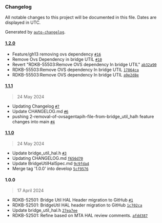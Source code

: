 ### Changelog

All notable changes to this project will be documented in this file. Dates are displayed in UTC.

Generated by [`auto-changelog`](https://github.com/CookPete/auto-changelog).

#### [1.2.0](https://github.com/rdkcentral/rdkb-halif-bridge-util/compare/1.1.1...1.2.0)

- Feature/gh13 removing ovs dependency [`#16`](https://github.com/rdkcentral/rdkb-halif-bridge-util/pull/16)
- Remove Ovs Dependency in bridge UTIL [`#10`](https://github.com/rdkcentral/rdkb-halif-bridge-util/pull/10)
- Revert "RDKB-55503:Remove OVS dependency In bridge UTIL" [`ab32a90`](https://github.com/rdkcentral/rdkb-halif-bridge-util/commit/ab32a9024aedb8f4f90368c321cf7e26333b6033)
- RDKB-55503:Remove OVS dependency In bridge UTIL [`17864ca`](https://github.com/rdkcentral/rdkb-halif-bridge-util/commit/17864cad13e069cc18064c49dce7282ac5266e93)
- RDKB-55503:Remove OVS dependency In bridge UTIL [`a9e2d8e`](https://github.com/rdkcentral/rdkb-halif-bridge-util/commit/a9e2d8e42e08fe5846b70e5e00cc81d0f934b8e3)

#### [1.1.1](https://github.com/rdkcentral/rdkb-halif-bridge-util/compare/1.1.0...1.1.1)

> 24 May 2024

- Updating Changelog [`#7`](https://github.com/rdkcentral/rdkb-halif-bridge-util/pull/7)
- Update CHANGELOG.md [`#6`](https://github.com/rdkcentral/rdkb-halif-bridge-util/pull/6)
- pushing 2-removal-of-ovsagentapih-file-from-bridge_util_halh feature changes into main [`#4`](https://github.com/rdkcentral/rdkb-halif-bridge-util/pull/4)

#### [1.1.0](https://github.com/rdkcentral/rdkb-halif-bridge-util/compare/1.0.0...1.1.0)

> 24 May 2024

- Update bridge_util_hal.h [`#3`](https://github.com/rdkcentral/rdkb-halif-bridge-util/pull/3)
- Updating CHANGELOG.md [`f656d70`](https://github.com/rdkcentral/rdkb-halif-bridge-util/commit/f656d707f61d5458225ec7446692fc9bcae3cf09)
- Update BridgeUtilHalSpec.md [`9c9fda4`](https://github.com/rdkcentral/rdkb-halif-bridge-util/commit/9c9fda446ef5479b4259024ddeb0019827b74b79)
- Merge tag '1.0.0' into develop [`5cf9576`](https://github.com/rdkcentral/rdkb-halif-bridge-util/commit/5cf9576d1b5b74a84f9f05be3243f542fdfc4b1d)

#### 1.0.0

> 17 April 2024

- RDKB-52501: Bridge Util HAL Header migration to GitHub [`#1`](https://github.com/rdkcentral/rdkb-halif-bridge-util/pull/1)
- RDKB-52501: BridgeUtil HAL header migration to GitHub [`1c702ca`](https://github.com/rdkcentral/rdkb-halif-bridge-util/commit/1c702ca5da9072f4af3de6af38bb9b18a56436b1)
- Update bridge_util_hal.h [`27ea7ee`](https://github.com/rdkcentral/rdkb-halif-bridge-util/commit/27ea7ee41bb2bf8ec7e5360100037a764e35c460)
- RDKB-52501: Refine based on MTA HAL review comments. [`afdd387`](https://github.com/rdkcentral/rdkb-halif-bridge-util/commit/afdd387d6ae68c060c9b9060d988585bf7b9296e)
